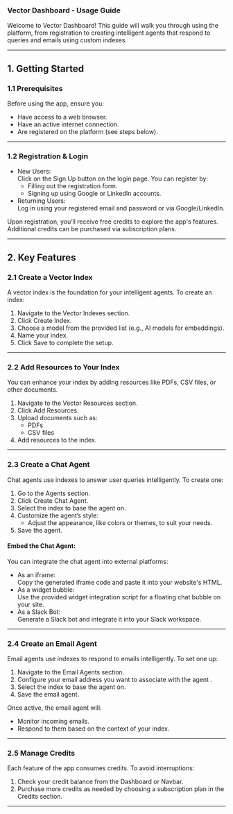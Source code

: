 ### Vector Dashboard - Usage Guide

Welcome to Vector Dashboard! This guide will walk you through using the platform, from registration to creating intelligent agents that respond to queries and emails using custom indexes.

---

## 1. Getting Started
### 1.1 Prerequisites
Before using the app, ensure you:
- Have access to a web browser.
- Have an active internet connection.
- Are registered on the platform (see steps below).

---

### 1.2 Registration & Login
- New Users:  
  Click on the Sign Up button on the login page. You can register by:
  - Filling out the registration form.
  - Signing up using Google or LinkedIn accounts.  
- Returning Users:  
  Log in using your registered email and password or via Google/LinkedIn.

Upon registration, you’ll receive free credits to explore the app's features. Additional credits can be purchased via subscription plans.

---

## 2. Key Features

### 2.1 Create a Vector Index
A vector index is the foundation for your intelligent agents. To create an index:
1. Navigate to the Vector Indexes section.
2. Click Create Index.
3. Choose a model from the provided list (e.g., AI models for embeddings).
4. Name your index.
5. Click Save to complete the setup.

---

### 2.2 Add Resources to Your Index
You can enhance your index by adding resources like PDFs, CSV files, or other documents.
1. Navigate to the Vector Resources section.
2. Click Add Resources.
3. Upload documents such as:
   - PDFs
   - CSV files
4. Add resources to the index.

---

### 2.3 Create a Chat Agent
Chat agents use indexes to answer user queries intelligently. To create one:
1. Go to the Agents section.
2. Click Create Chat Agent.
3. Select the index to base the agent on.
4. Customize the agent’s style:
   - Adjust the appearance, like colors or themes, to suit your needs.
5. Save the agent.

#### Embed the Chat Agent:
You can integrate the chat agent into external platforms:
- As an iframe:  
  Copy the generated iframe code and paste it into your website's HTML.
- As a widget bubble:  
  Use the provided widget integration script for a floating chat bubble on your site.
- As a Slack Bot:  
  Generate a Slack bot and integrate it into your Slack workspace.

---

### 2.4 Create an Email Agent
Email agents use indexes to respond to emails intelligently. To set one up:
1. Navigate to the Email Agents section.
2. Configure your email address you want to associate with the agent .
3. Select the index to base the agent on.
4. Save the email agent.

Once active, the email agent will:
- Monitor incoming emails.
- Respond to them based on the context of your index.

---

### 2.5 Manage Credits
Each feature of the app consumes credits. To avoid interruptions:
1. Check your credit balance from the Dashboard or Navbar.
2. Purchase more credits as needed by choosing a subscription plan in the Credits section.

---